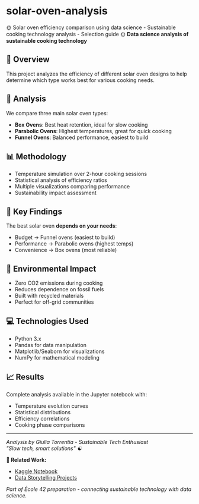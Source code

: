 # solar-oven-analysis
🌞 Solar oven efficiency comparison using data science - Sustainable cooking technology analysis - Selection guide 🌞
**Data science analysis of sustainable cooking technology**

## 🎯 Overview

This project analyzes the efficiency of different solar oven designs to help determine which type works best for various cooking needs.

## 🔬 Analysis

We compare three main solar oven types:
- **Box Ovens**: Best heat retention, ideal for slow cooking
- **Parabolic Ovens**: Highest temperatures, great for quick cooking  
- **Funnel Ovens**: Balanced performance, easiest to build

## 📊 Methodology

- Temperature simulation over 2-hour cooking sessions
- Statistical analysis of efficiency ratios
- Multiple visualizations comparing performance
- Sustainability impact assessment

## 🚀 Key Findings

The best solar oven **depends on your needs**:
- Budget → Funnel ovens (easiest to build)
- Performance → Parabolic ovens (highest temps)
- Convenience → Box ovens (most reliable)

## 🌱 Environmental Impact

- Zero CO2 emissions during cooking
- Reduces dependence on fossil fuels
- Built with recycled materials
- Perfect for off-grid communities

## 💻 Technologies Used

- Python 3.x
- Pandas for data manipulation
- Matplotlib/Seaborn for visualizations
- NumPy for mathematical modeling

## 📈 Results

Complete analysis available in the Jupyter notebook with:
- Temperature evolution curves
- Statistical distributions
- Efficiency correlations
- Cooking phase comparisons

---

*Analysis by Giulia Torrentia - Sustainable Tech Enthusiast*  
*"Slow tech, smart solutions" ☯️*

**🔗 Related Work:**
- [Kaggle Notebook](https://www.kaggle.com/giuliatorrentia/solar-oven-selection-guide)
- [Data Storytelling Projects](https://www.kaggle.com/giuliatorrentia)

*Part of École 42 preparation - connecting sustainable technology with data science.*
